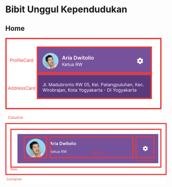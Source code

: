 # Bibit Unggul Kependudukan

## Home

<img src="assets/header_card.png"/>

<img src="assets/profile_card.png"/>

